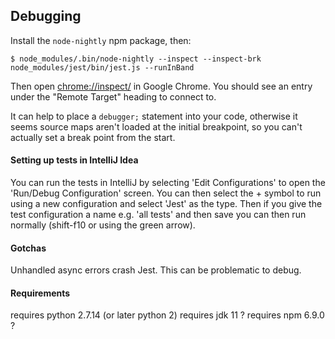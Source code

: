 ## Debugging

Install the `node-nightly` npm package, then:

```
$ node_modules/.bin/node-nightly --inspect --inspect-brk node_modules/jest/bin/jest.js --runInBand
```

Then open [chrome://inspect/](chrome://inspect/) in Google Chrome. You should
see an entry under the "Remote Target" heading to connect to.

It can help to place a `debugger;` statement into your code, otherwise it seems
source maps aren't loaded at the initial breakpoint, so you can't actually set
a break point from the start.

#### Setting up tests in IntelliJ Idea

You can run the tests in IntelliJ by selecting 'Edit Configurations' to open 
the 'Run/Debug Configuration' screen.  You can then select the + symbol to run 
using a new configuration and select 'Jest' as the type.  Then if you give the 
test configuration a name e.g. 'all tests' and then save you can then run normally 
(shift-f10 or using the green arrow). 

#### Gotchas

Unhandled async errors crash Jest.  This can be problematic to debug. 

#### Requirements

requires python 2.7.14 (or later python 2)
requires jdk 11 ?
requires npm 6.9.0 ?
